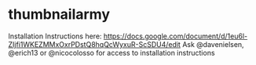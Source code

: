 # thumbnailarmy

Installation Instructions here: https://docs.google.com/document/d/1eu6l-ZIjfi1WKEZMMxOxrPDstQ8hqQcWyxuR-ScSDU4/edit
Ask @davenielsen, @erich13 or @nicocolosso for access to installation instructions
